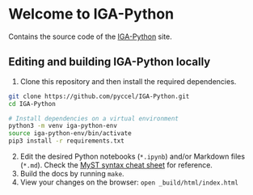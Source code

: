 # Welcome to IGA-Python

Contains the source code of the [IGA-Python](https://pyccel.github.io/IGA-Python/) site.

## Editing and building IGA-Python locally

1. Clone this repository and then install the required dependencies.

```bash
git clone https://github.com/pyccel/IGA-Python.git
cd IGA-Python

# Install dependencies on a virtual environment
python3 -m venv iga-python-env
source iga-python-env/bin/activate
pip3 install -r requirements.txt
```

2. Edit the desired Python notebooks (`*.ipynb`) and/or Markdown files (`*.md`). Check the [MyST syntax cheat sheet](https://jupyterbook.org/en/stable/reference/cheatsheet.html) for reference.
3. Build the docs by running `make`.
4. View your changes on the browser: `open _build/html/index.html`
